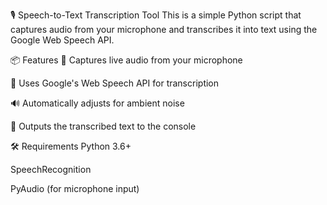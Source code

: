 🎙️ Speech-to-Text Transcription Tool
This is a simple Python script that captures audio from your microphone and transcribes it into text using the Google Web Speech API.

📦 Features
🎤 Captures live audio from your microphone

🧠 Uses Google's Web Speech API for transcription

🔊 Automatically adjusts for ambient noise

📄 Outputs the transcribed text to the console

🛠 Requirements
Python 3.6+

SpeechRecognition

PyAudio (for microphone input)
